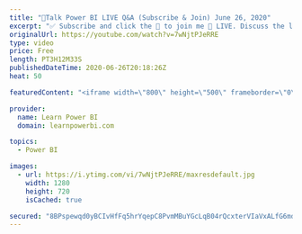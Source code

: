 ```yaml
---
title: "🔴Talk Power BI LIVE Q&A (Subscribe & Join) June 26, 2020"
excerpt: "✅ Subscribe and click the 🔔 to join me 🔴 LIVE. Discuss the latest in Power BI and ask any Power BI question. 💡 Join the Talk Power BI Insider's Club at http://www.TalkPowerBI.com for special privileges and access  0:12:20 Star Schema, Multiple Fact Tables by Ian Bowman 0:51:20 How to Calculate Complicated"
originalUrl: https://youtube.com/watch?v=7wNjtPJeRRE
type: video
price: Free
length: PT3H12M33S
publishedDateTime: 2020-06-26T20:18:26Z
heat: 50

featuredContent: "<iframe width=\"800\" height=\"500\" frameborder=\"0\" src=\"https://www.youtube.com/embed/7wNjtPJeRRE\" allow=\"accelerometer; autoplay; encrypted-media; gyroscope; picture-in-picture\" allowfullscreen></iframe>"

provider:
  name: Learn Power BI
  domain: learnpowerbi.com

topics:
  - Power BI

images:
  - url: https://i.ytimg.com/vi/7wNjtPJeRRE/maxresdefault.jpg
    width: 1280
    height: 720
    isCached: true

secured: "8BPspewqd0yBCIvHfFq5hrYqepC8PvmMBuYGcLqB04rQcxterVIaVxALfG6md+qn3/WUaPM0DmfENC+zBIGSwXfMa80mBkQ4DwZ7KR4nh46fdPwSdHLMrBNx2U0DbIVtS1bKc8oG1ML/BPWYotQdd4stWU1xAh+jtQQOeju3p65IXNKCShwWEqeQ6jP+sz99MJXrzzLdZ52VP0PL0A85GGYQAQa3by0pc+MqUw3Q/jaYODpXWjLChNaPjaPuBZZ+2onDQZCPGnHZdw+5vKNfgh7in73y+EgZnQngtth1lols5YNRfEhSGMYTea8kaVOWTH4lO+rul9IvRHPHiGpaAMzqReKDsONUSTvEVHLzP9bnZ9QPZkijmiaPh9FDR0pPvb46fXguLtaaIq9/XuTe+jTgxfoqlIVFqVV4isr/ULA=;yOoeFOng1TFcGTeD4kFNNg=="
---
```


